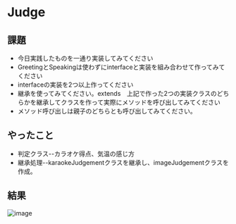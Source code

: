# Judge
## 課題
- 今日実践したものを一通り実装してみてください
- GreetingとSpeakingは使わずにinterfaceと実装を組み合わせて作ってみてください
- interfaceの実装を2つ以上作ってください
- 継承を使ってみてください。extends　上記で作った2つの実装クラスのどちらかを継承してクラスを作って実際にメソッドを呼び出してみてください
- メソッド呼び出しは親子のどちらとも呼び出してみてください。
## やったこと
- 判定クラス--カラオケ得点、気温の感じ方
- 継承処理--karaokeJudgementクラスを継承し、imageJudgementクラスを作成。
## 結果
![image](https://github.com/kuroninja-tatsurooo/Judge/assets/157494201/eec4026b-6aca-476c-b4b1-531400f0baa6)
